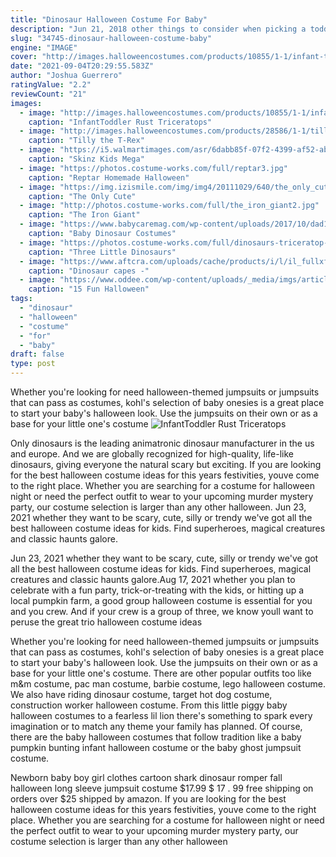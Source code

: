 ```yaml
---
title: "Dinosaur Halloween Costume For Baby"
description: "Jun 21, 2018 other things to consider when picking a toddler halloween costume:  It works if you're looking for a dragon or a dinosaur. Spirit halloween. 6 of 40. Baby shark halloween costume"
slug: "34745-dinosaur-halloween-costume-baby"
engine: "IMAGE"
cover: "http://images.halloweencostumes.com/products/10855/1-1/infant-toddler-rust-triceratops-costume.jpg"
date: "2021-09-04T20:29:55.583Z"
author: "Joshua Guerrero"
ratingValue: "2.2"
reviewCount: "21"
images:
  - image: "http://images.halloweencostumes.com/products/10855/1-1/infant-toddler-rust-triceratops-costume.jpg"
    caption: "InfantToddler Rust Triceratops"
  - image: "http://images.halloweencostumes.com/products/28586/1-1/tilly-the-t-rex-girls-dinosaur.jpg"
    caption: "Tilly the T-Rex"
  - image: "https://i5.walmartimages.com/asr/6dabb85f-07f2-4399-af52-abc9d5d82085_1.ec11b25a510496c392efa4f6604ef357.jpeg"
    caption: "Skinz Kids Mega"
  - image: "https://photos.costume-works.com/full/reptar3.jpg"
    caption: "Reptar Homemade Halloween"
  - image: "https://img.izismile.com/img/img4/20111029/640/the_only_cute_corgi_halloween_costume_post_640_02.jpg"
    caption: "The Only Cute"
  - image: "http://photos.costume-works.com/full/the_iron_giant2.jpg"
    caption: "The Iron Giant"
  - image: "https://www.babycaremag.com/wp-content/uploads/2017/10/dad1e9cec6b4edd34eda918f652ad454.jpg"
    caption: "Baby Dinosaur Costumes"
  - image: "https://photos.costume-works.com/full/dinosaurs-triceratop-costume.jpg"
    caption: "Three Little Dinosaurs"
  - image: "https://www.aftcra.com/uploads/cache/products/i/l/il_fullxfull_669201428_ofd2_2015_05_17_19_37_35_1190632123_112971_186258_579x.jpg"
    caption: "Dinosaur capes -"
  - image: "https://www.oddee.com/wp-content/uploads/_media/imgs/articles2/a99112_FY8LWP1H8TTOUNZ.MEDIUM.jpg"
    caption: "15 Fun Halloween"
tags:
  - "dinosaur"
  - "halloween"
  - "costume"
  - "for"
  - "baby"
draft: false
type: post
---
```


Whether you're looking for need halloween-themed jumpsuits or jumpsuits that can pass as costumes, kohl's selection of baby onesies is a great place to start your baby's halloween look. Use the jumpsuits on their own or as a base for your little one's costume
![InfantToddler Rust Triceratops](http://images.halloweencostumes.com/products/10855/1-1/infant-toddler-rust-triceratops-costume.jpg "InfantToddler Rust Triceratops")

Only dinosaurs is the leading animatronic dinosaur manufacturer in the us and europe. And we are globally recognized for high-quality, life-like dinosaurs, giving everyone the natural scary but exciting. If you are looking for the best halloween costume ideas for this years festivities, youve come to the right place. Whether you are searching for a costume for halloween night or need the perfect outfit to wear to your upcoming murder mystery party, our costume selection is larger than any other halloween. Jun 23, 2021 whether they want to be scary, cute, silly or trendy we&#39;ve got all the best halloween costume ideas for kids. Find superheroes, magical creatures and classic haunts galore.
<!--inArticleAds-->

<!--galleryOne-->

Jun 23, 2021 whether they want to be scary, cute, silly or trendy we've got all the best halloween costume ideas for kids. Find superheroes, magical creatures and classic haunts galore.Aug 17, 2021 whether you plan to celebrate with a fun party, trick-or-treating with the kids, or hitting up a local pumpkin farm, a good group halloween costume is essential for you and you crew. And if your crew is a group of three, we know youll want to peruse the great trio halloween costume ideas
<!--inArticleAds-->

<!--galleryTwo-->

Whether you're looking for need halloween-themed jumpsuits or jumpsuits that can pass as costumes, kohl's selection of baby onesies is a great place to start your baby's halloween look. Use the jumpsuits on their own or as a base for your little one's costume. There are other popular outfits too like m&m costume, pac man costume, barbie costume, lego halloween costume. We also have riding dinosaur costume, target hot dog costume, construction worker halloween costume. From this little piggy baby halloween costumes to a fearless lil lion there's something to spark every imagination or to match any theme your family has planned. Of course, there are the baby halloween costumes that follow tradition like a baby pumpkin bunting infant halloween costume or the baby ghost jumpsuit costume.
<!--galleryThree-->

Newborn baby boy girl clothes cartoon shark dinosaur romper fall halloween long sleeve jumpsuit costume $17.99 $ 17 . 99 free shipping on orders over $25 shipped by amazon. If you are looking for the best halloween costume ideas for this years festivities, youve come to the right place. Whether you are searching for a costume for halloween night or need the perfect outfit to wear to your upcoming murder mystery party, our costume selection is larger than any other halloween